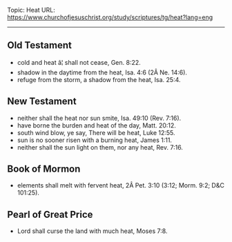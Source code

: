 Topic: Heat
URL: https://www.churchofjesuschrist.org/study/scriptures/tg/heat?lang=eng

---

## Old Testament

- cold and heat â¦ shall not cease, Gen. 8:22.
- shadow in the daytime from the heat, Isa. 4:6 (2Â Ne. 14:6).
- refuge from the storm, a shadow from the heat, Isa. 25:4.

## New Testament

- neither shall the heat nor sun smite, Isa. 49:10 (Rev. 7:16).
- have borne the burden and heat of the day, Matt. 20:12.
- south wind blow, ye say, There will be heat, Luke 12:55.
- sun is no sooner risen with a burning heat, James 1:11.
- neither shall the sun light on them, nor any heat, Rev. 7:16.

## Book of Mormon

- elements shall melt with fervent heat, 2Â Pet. 3:10 (3:12; Morm. 9:2; D&C 101:25).

## Pearl of Great Price

- Lord shall curse the land with much heat, Moses 7:8.

